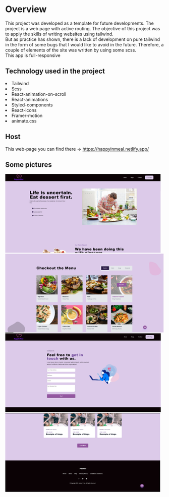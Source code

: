 # Overview
This project was developed as a template for future developments.
The project is a web page with active routing.
The objective of this project was to apply the skills of writing websites using tailwind.  
But as practice has shown, there is a lack of development on pure tailwind in the form of some bugs that I would like to avoid in the future. Therefore, a couple of elements of the site was written by using some scss.  
This app is full-responsive

## Technology used in the project  
<li> Tailwind
<li> Scss
<li> React-animation-on-scroll
<li> React-animations
<li> Styled-components
<li> React-icons
<li> Framer-motion
<li> animate.css </li>

## Host  
This web-page you can find there -> https://happyinmeal.netlify.app/


## Some pictures 

<img src="https://github.com/Sentry11/media/raw/main/happyin-1.png" height="250"/>  

<img src="https://github.com/Sentry11/media/raw/main/happyin-2.png" height="250"/>  

<img src="https://github.com/Sentry11/media/raw/main/happyin-3.png" height="250"/>  

<img src="https://github.com/Sentry11/media/raw/main/happyin-4.png" height="250"/>

